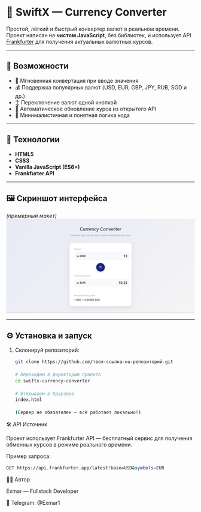 # 💱 SwiftX — Currency Converter

Простой, лёгкий и быстрый конвертер валют в реальном времени.  
Проект написан на **чистом JavaScript**, без библиотек, и использует API [Frankfurter](https://www.frankfurter.app/) для получения актуальных валютных курсов.

---

## 🚀 Возможности

- 🔄 Мгновенная конвертация при вводе значения  
- 💰 Поддержка популярных валют (USD, EUR, GBP, JPY, RUB, SGD и др.)  
- ↕️ Переключение валют одной кнопкой  
- 📡 Автоматическое обновление курса из открытого API  
- 🧠 Минималистичная и понятная логика кода  

---

## 🧩 Технологии

- **HTML5**
- **CSS3**
- **Vanilla JavaScript (ES6+)**
- **Frankfurter API**

---

## 🖼️ Скриншот интерфейса

*(примерный макет)*  
![preview](preview.png)

---

## ⚙️ Установка и запуск

1. Склонируй репозиторий:
  
   ```bash
   git clone https://github.com/твоя-ссылка-на-репозиторий.git
   
   # Переходим в директорию проекта
   cd swiftx-currency-converter

   # Открываем в браузере
   index.html
   
   (Сервер не обязателен — всё работает локально!)
   ```
   
🛠️ API Источник

Проект использует Frankfurter API
 — бесплатный сервис для получения обменных курсов в режиме реального времени.

Пример запроса: 
```bash
GET https://api.frankfurter.app/latest?base=USD&symbols=EUR
```

👨‍💻 Автор

Exmar — Fullstack Developer

📧 Telegram: @Exmar1
